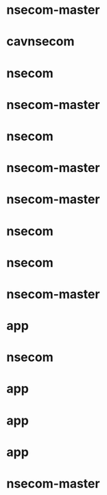 # nsecom-master
# cavnsecom
# nsecom
# nsecom-master
# nsecom
# nsecom-master
# nsecom-master
# nsecom
# nsecom
# nsecom-master
# app
# nsecom
# app
# app
# app
# nsecom-master
